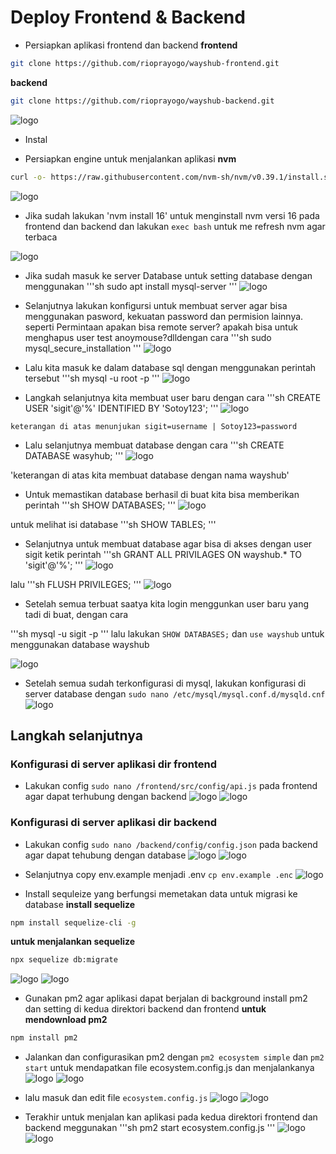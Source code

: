 
# Deploy Frontend & Backend

* Persiapkan aplikasi frontend dan backend
**frontend**
```sh
git clone https://github.com/rioprayogo/wayshub-frontend.git
```
**backend**
```sh
git clone https://github.com/rioprayogo/wayshub-backend.git
```
![logo](https://github.com/prayogosigit/DevOps-Engineer/blob/main/week-2/day-1/assets/a1.png)

* Instal

* Persiapkan engine untuk menjalankan aplikasi
**nvm**
```sh
curl -o- https://raw.githubusercontent.com/nvm-sh/nvm/v0.39.1/install.sh | bash
```
 ![logo](https://github.com/prayogosigit/DevOps-Engineer/blob/main/week-2/day-1/assets/a2.png)

 * Jika sudah lakukan 'nvm install 16' untuk menginstall nvm versi 16 pada frontend dan backend dan lakukan `exec bash` untuk me refresh nvm agar terbaca

![logo](https://github.com/prayogosigit/DevOps-Engineer/blob/main/week-2/day-1/assets/a3.png)
 
 * Jika sudah masuk ke server Database untuk setting database dengan menggunakan
'''sh
sudo apt install mysql-server
'''
![logo](https://github.com/prayogosigit/DevOps-Engineer/blob/main/week-2/day-1/assets/d1.png)

 * Selanjutnya lakukan konfigursi untuk membuat server agar bisa menggunakan pasword, kekuatan password dan permision lainnya. seperti Permintaan apakan bisa remote server? apakah bisa untuk menghapus user test anoymouse?dlldengan cara
'''sh
sudo mysql_secure_installation
'''
![logo](https://github.com/prayogosigit/DevOps-Engineer/blob/main/week-2/day-1/assets/d2.png)

 * Lalu kita masuk ke dalam database sql dengan menggunakan perintah tersebut
'''sh
mysql -u root -p
'''
![logo](https://github.com/prayogosigit/DevOps-Engineer/blob/main/week-2/day-1/assets/d3.png)

* Langkah selanjutnya kita membuat user baru dengan cara 
'''sh
CREATE USER 'sigit'@'%' IDENTIFIED BY 'Sotoy123';
'''
![logo](https://github.com/prayogosigit/DevOps-Engineer/blob/main/week-2/day-1/assets/d4.png)

`keterangan di atas menunjukan sigit=username | Sotoy123=password`

 * Lalu selanjutnya membuat database dengan cara 
'''sh
CREATE DATABASE wasyhub;
'''
![logo](https://github.com/prayogosigit/DevOps-Engineer/blob/main/week-2/day-1/assets/d5.png)

'keterangan di atas kita membuat database dengan nama wayshub'

 * Untuk memastikan database berhasil di buat kita bisa memberikan perintah
'''sh
SHOW DATABASES;
'''
![logo](https://github.com/prayogosigit/DevOps-Engineer/blob/main/week-2/day-1/assets/d6.png)

untuk melihat isi database 
'''sh
SHOW TABLES;
'''

 * Selanjutnya untuk membuat database agar bisa di akses dengan user sigit ketik perintah
'''sh
GRANT ALL PRIVILAGES ON wayshub.* TO 'sigit'@'%';
'''
![logo](https://github.com/prayogosigit/DevOps-Engineer/blob/main/week-2/day-1/assets/d7.png)

lalu
'''sh
FLUSH PRIVILEGES;
'''
![logo](https://github.com/prayogosigit/DevOps-Engineer/blob/main/week-2/day-1/assets/d8.png)

 * Setelah semua terbuat saatya kita login menggunkan user baru yang tadi di buat, dengan cara 

'''sh
mysql -u sigit -p
'''
lalu lakukan `SHOW DATABASES;` dan `use wayshub` untuk menggunakan database wayshub

![logo](https://github.com/prayogosigit/DevOps-Engineer/blob/main/week-2/day-1/assets/d9.png)

 * Setelah semua sudah terkonfigurasi di mysql, lakukan konfigurasi di server database dengan
`sudo nano /etc/mysql/mysql.conf.d/mysqld.cnf`
![logo](https://github.com/prayogosigit/DevOps-Engineer/blob/main/week-2/day-1/assets/d10.png)

## Langkah selanjutnya
### Konfigurasi di server aplikasi dir frontend
 
 * Lakukan config `sudo nano /frontend/src/config/api.js` pada frontend agar dapat terhubung dengan backend
![logo](https://github.com/prayogosigit/DevOps-Engineer/blob/main/week-2/day-1/assets/a16.png)
![logo](https://github.com/prayogosigit/DevOps-Engineer/blob/main/week-2/day-1/assets/a17.png)

### Konfigurasi di server aplikasi dir backend

* Lakukan config `sudo nano /backend/config/config.json` pada backend agar dapat tehubung dengan database
![logo](https://github.com/prayogosigit/DevOps-Engineer/blob/main/week-2/day-1/assets/a12.png)
![logo](https://github.com/prayogosigit/DevOps-Engineer/blob/main/week-2/day-1/assets/a13.png)
* Selanjutnya copy env.example menjadi .env
`cp env.example .enc`
![logo](https://github.com/prayogosigit/DevOps-Engineer/blob/main/week-2/day-1/assets/a11.png)

* Install sequleize yang berfungsi memetakan data untuk migrasi ke database
**install sequelize**
```sh
npm install sequelize-cli -g
```
**untuk menjalankan sequelize**
```sh
npx sequelize db:migrate
```
![logo](https://github.com/prayogosigit/DevOps-Engineer/blob/main/week-2/day-1/assets/a14.png)
![logo](https://github.com/prayogosigit/DevOps-Engineer/blob/main/week-2/day-1/assets/a15.png)

* Gunakan pm2 agar aplikasi dapat berjalan di background install pm2 dan setting di kedua direktori backend dan frontend
**untuk mendownload pm2**
```sh
npm install pm2
```
* Jalankan dan configurasikan pm2 dengan `pm2 ecosystem simple` dan `pm2 start` untuk mendapatkan file ecosystem.config.js dan menjalankanya
![logo](https://github.com/prayogosigit/DevOps-Engineer/blob/main/week-2/day-1/assets/a18.png)
![logo](https://github.com/prayogosigit/DevOps-Engineer/blob/main/week-2/day-1/assets/a19.png)

* lalu masuk dan edit file `ecosystem.config.js`
![logo](https://github.com/prayogosigit/DevOps-Engineer/blob/main/week-2/day-1/assets/a20.png)
![logo](https://github.com/prayogosigit/DevOps-Engineer/blob/main/week-2/day-1/assets/a21.png)

* Terakhir untuk menjalan kan aplikasi pada kedua direktori frontend dan backend meggunakan
'''sh
pm2 start ecosystem.config.js
'''
![logo](https://github.com/prayogosigit/DevOps-Engineer/blob/main/week-2/day-1/assets/a24.png)
![logo](https://github.com/prayogosigit/DevOps-Engineer/blob/main/week-2/day-1/assets/a25.png)
